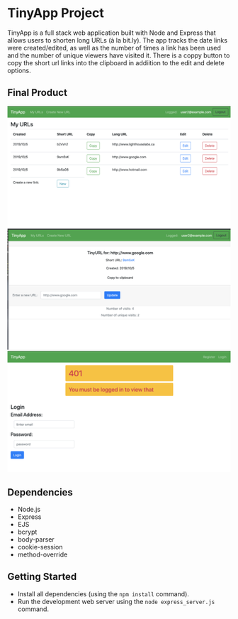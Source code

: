 # TinyApp Project

TinyApp is a full stack web application built with Node and Express that allows users to shorten long URLs (à la bit.ly). The app tracks the date links were created/edited, as well as the number of times a link has been used and the number of unique viewers have visited it. There is a coppy button to copy the short url links into the clipboard in addiition to the edit and delete options.

## Final Product

!["Screenshot of URLs page"](https://github.com/Smesworld/tinyapp/blob/master/docs/urls-page.png)
!["Screenshot of URLs show page"](https://github.com/Smesworld/tinyapp/blob/master/docs/urls-show-page.png)
!["Screenshot of login error page"](https://github.com/Smesworld/tinyapp/blob/master/docs/error-login-page.png)

## Dependencies

- Node.js
- Express
- EJS
- bcrypt
- body-parser
- cookie-session
- method-override

## Getting Started

- Install all dependencies (using the `npm install` command).
- Run the development web server using the `node express_server.js` command.
